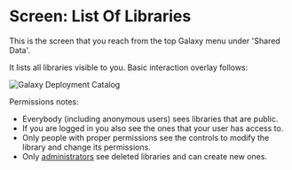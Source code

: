 # Screen: List Of Libraries

This is the screen that you reach from the top Galaxy menu under 'Shared Data'.

It lists all libraries visible to you. Basic interaction overlay follows:

![Galaxy Deployment Catalog](/src/DataLibraries/screen/ListOfLibraries/screen_listoflibraries.png)

Permissions notes:
* Everybody (including anonymous users) sees libraries that are public.
* If you are logged in you also see the ones that your user has access to.
* Only people with proper permissions see the controls to modify the library and change its permissions.
* Only [administrators](/src/Admin/index.md) see deleted libraries and can create new ones. 

